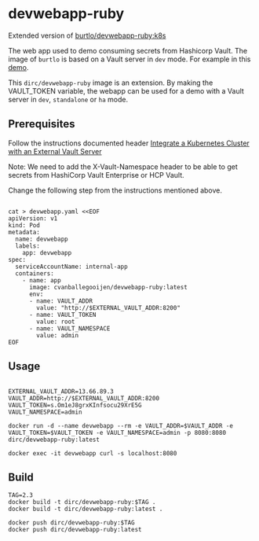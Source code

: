 
# devwebapp-ruby

Extended version of [burtlo/devwebapp-ruby:k8s](https://hub.docker.com/r/burtlo/devwebapp-ruby)

The web app used to demo consuming secrets from Hashicorp Vault. The image of `burtlo` is based on a Vault server in `dev` mode.
For example in this [demo](https://learn.hashicorp.com/vault/getting-started-k8s/external-vault).

This `dirc/devwebapp-ruby` image is an extension. By making the VAULT_TOKEN variable, the webapp can be used for a demo with a Vault server in `dev`, `standalone` or `ha` mode.

## Prerequisites
Follow the instructions documented header
[Integrate a Kubernetes Cluster with an External Vault Server](https://developer.hashicorp.com/vault/tutorials/kubernetes/kubernetes-external-vault?optInFrom=learn)


Note: We need to add the X-Vault-Namespace header to be able to get secrets from HashiCorp Vault Enterprise or HCP Vault.

Change the following step from the instructions mentioned above.

``` shell

cat > devwebapp.yaml <<EOF
apiVersion: v1
kind: Pod
metadata:
  name: devwebapp
  labels:
    app: devwebapp
spec:
  serviceAccountName: internal-app
  containers:
    - name: app
      image: cvanballegooijen/devwebapp-ruby:latest
      env:
      - name: VAULT_ADDR
        value: "http://$EXTERNAL_VAULT_ADDR:8200"
      - name: VAULT_TOKEN
        value: root
      - name: VAULT_NAMESPACE
        value: admin
EOF
```

## Usage

```shell

EXTERNAL_VAULT_ADDR=13.66.89.3
VAULT_ADDR=http://$EXTERNAL_VAULT_ADDR:8200
VAULT_TOKEN=s.Om1eJ8grxKInfsocu29XrE5G
VAULT_NAMESPACE=admin

docker run -d --name devwebapp --rm -e VAULT_ADDR=$VAULT_ADDR -e VAULT_TOKEN=$VAULT_TOKEN -e VAULT_NAMESPACE=admin -p 8080:8080 dirc/devwebapp-ruby:latest

docker exec -it devwebapp curl -s localhost:8080

```

## Build

```shell
TAG=2.3
docker build -t dirc/devwebapp-ruby:$TAG .
docker build -t dirc/devwebapp-ruby:latest .

docker push dirc/devwebapp-ruby:$TAG
docker push dirc/devwebapp-ruby:latest

```
